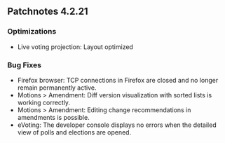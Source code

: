 ## Patchnotes 4.2.21

### Optimizations
- Live voting projection: Layout optimized

### Bug Fixes
- Firefox browser: TCP connections in Firefox are closed and no longer remain permanently active.
- Motions > Amendment: Diff version visualization with sorted lists is working correctly.
- Motions > Amendment: Editing change recommendations in amendments is possible.
- eVoting: The developer console displays no errors when the detailed view of polls and elections are opened.
